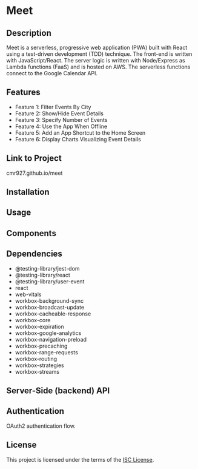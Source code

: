 # Meet 

## Description
Meet is a serverless, progressive web application (PWA) built with React using a test-driven development (TDD) technique. The front-end is written with JavaScript/React. The server logic is written with Node/Express as Lambda functions (FaaS) and is hosted on AWS. The serverless functions connect to the Google Calendar API.

## Features
- Feature 1: Filter Events By City
- Feature 2: Show/Hide Event Details
- Feature 3: Specify Number of Events
- Feature 4: Use the App When Offline
- Feature 5: Add an App Shortcut to the Home Screen
- Feature 6: Display Charts Visualizing Event Details

## Link to Project
cmr927.github.io/meet

## Installation

## Usage

## Components

## Dependencies
- @testing-library/jest-dom
- @testing-library/react
- @testing-library/user-event
- react
- web-vitals
- workbox-background-sync
- workbox-broadcast-update
- workbox-cacheable-response
- workbox-core
- workbox-expiration
- workbox-google-analytics
- workbox-navigation-preload
- workbox-precaching
- workbox-range-requests
- workbox-routing
- workbox-strategies
- workbox-streams

## Server-Side (backend) API

## Authentication
OAuth2 authentication flow.

## License
This project is licensed under the terms of the [ISC License](https://opensource.org/licenses/ISC).
